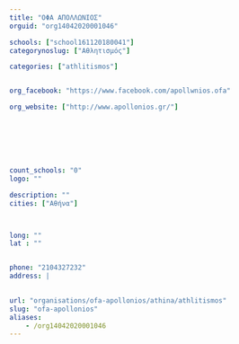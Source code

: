 ```yaml
---
title: "ΟΦΑ ΑΠΟΛΛΩΝΙΟΣ"
orguid: "org14042020001046"

schools: ["school161120180041"]
categorynoslug: ["Αθλητισμός"]

categories: ["athlitismos"]


org_facebook: "https://www.facebook.com/apollwnios.ofa"

org_website: ["http://www.apollonios.gr/"]







count_schools: "0"
logo: ""

description: ""
cities: ["Αθήνα"]



long: ""
lat : ""


phone: "2104327232"
address: |
    

url: "organisations/ofa-apollonios/athina/athlitismos"
slug: "ofa-apollonios"
aliases:
    - /org14042020001046
---
```



